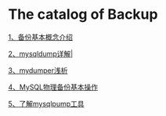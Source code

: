 # The catalog of Backup

[1、备份基本概念介绍][1]

[2、mysqldump详解|][2]

[3、mydumper浅析][3]

[4、MySQL物理备份基本操作][4]

[5、了解mysqlpump工具][5]



  [1]:https://github.com/Ezail3/Note/blob/master/DB/MySQL/Backup/backup_intro.md
  [2]:https://github.com/Ezail3/Note/blob/master/DB/MySQL/Backup/mysqldump.md
  [3]:https://github.com/Ezail3/Note/blob/master/DB/MySQL/Backup/mydumper.md
  [4]:https://github.com/Ezail3/Note/blob/master/DB/MySQL/Backup/xtrabackup.md
  [5]:https://github.com/Ezail3/Note/blob/master/DB/MySQL/Backup/mysqlpump.md
